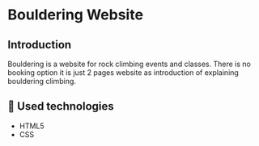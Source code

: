 # Bouldering Website

## Introduction
Bouldering is a website for rock climbing events and classes. There is no booking option it is just 2 pages website as introduction of explaining bouldering climbing.

## :hammer: Used technologies

* HTML5
* CSS
